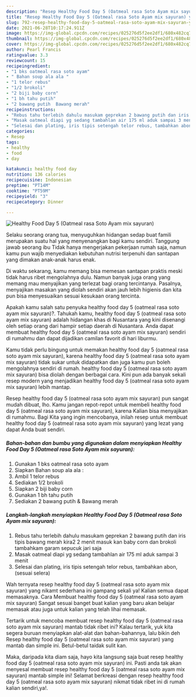 ```yaml
---
description: "Resep Healthy Food Day 5 (Oatmeal rasa Soto Ayam mix sayuran) yang lezat Untuk Jualan"
title: "Resep Healthy Food Day 5 (Oatmeal rasa Soto Ayam mix sayuran) yang lezat Untuk Jualan"
slug: 792-resep-healthy-food-day-5-oatmeal-rasa-soto-ayam-mix-sayuran-yang-lezat-untuk-jualan
date: 2021-06-28T10:17:24.911Z
image: https://img-global.cpcdn.com/recipes/025276d5f2ee2df1/680x482cq70/healthy-food-day-5-oatmeal-rasa-soto-ayam-mix-sayuran-foto-resep-utama.jpg
thumbnail: https://img-global.cpcdn.com/recipes/025276d5f2ee2df1/680x482cq70/healthy-food-day-5-oatmeal-rasa-soto-ayam-mix-sayuran-foto-resep-utama.jpg
cover: https://img-global.cpcdn.com/recipes/025276d5f2ee2df1/680x482cq70/healthy-food-day-5-oatmeal-rasa-soto-ayam-mix-sayuran-foto-resep-utama.jpg
author: Pearl Francis
ratingvalue: 3.3
reviewcount: 15
recipeingredient:
- "1 bks oatmeal rasa soto ayam"
- " Bahan soup ala ala "
- "1 telor rebus"
- "1/2 brokoli"
- "2 biji baby corn"
- "1 bh tahu putih"
- "2 bawang putih  Bawang merah"
recipeinstructions:
- "Rebus tahu terlebih dahulu masukam geprekan 2 bawang putih dan iris tipis bawang merah kira2 2 menit masuk kan baby corn dan brokoli tambahkam garam sepucuk jari saja"
- "Masak oatmeal diapi yg sedang tambahlan air 175 ml aduk sampai 3 menit"
- "Selesai dan plating, iris tipis setengah telor rebus, tambahkan abon, (sesuai selera)"
categories:
- Resep
tags:
- healthy
- food
- day

katakunci: healthy food day 
nutrition: 136 calories
recipecuisine: Indonesian
preptime: "PT14M"
cooktime: "PT59M"
recipeyield: "3"
recipecategory: Dinner

---
```



![Healthy Food Day 5 (Oatmeal rasa Soto Ayam mix sayuran)](https://img-global.cpcdn.com/recipes/025276d5f2ee2df1/680x482cq70/healthy-food-day-5-oatmeal-rasa-soto-ayam-mix-sayuran-foto-resep-utama.jpg)

Selaku seorang orang tua, menyuguhkan hidangan sedap buat famili merupakan suatu hal yang menyenangkan bagi kamu sendiri. Tanggung jawab seorang ibu Tidak hanya mengerjakan pekerjaan rumah saja, namun kamu pun wajib menyediakan kebutuhan nutrisi terpenuhi dan santapan yang dimakan anak-anak harus enak.

Di waktu  sekarang, kamu memang bisa memesan santapan praktis meski tidak harus ribet mengolahnya dulu. Namun banyak juga orang yang memang mau menyajikan yang terlezat bagi orang tercintanya. Pasalnya, menyajikan masakan yang diolah sendiri akan jauh lebih higienis dan kita pun bisa menyesuaikan sesuai kesukaan orang tercinta. 



Apakah kamu salah satu penyuka healthy food day 5 (oatmeal rasa soto ayam mix sayuran)?. Tahukah kamu, healthy food day 5 (oatmeal rasa soto ayam mix sayuran) adalah hidangan khas di Nusantara yang kini disenangi oleh setiap orang dari hampir setiap daerah di Nusantara. Anda dapat membuat healthy food day 5 (oatmeal rasa soto ayam mix sayuran) sendiri di rumahmu dan dapat dijadikan camilan favorit di hari liburmu.

Kamu tidak perlu bingung untuk memakan healthy food day 5 (oatmeal rasa soto ayam mix sayuran), karena healthy food day 5 (oatmeal rasa soto ayam mix sayuran) tidak sukar untuk didapatkan dan juga kamu pun boleh mengolahnya sendiri di rumah. healthy food day 5 (oatmeal rasa soto ayam mix sayuran) bisa diolah dengan berbagai cara. Kini pun ada banyak sekali resep modern yang menjadikan healthy food day 5 (oatmeal rasa soto ayam mix sayuran) lebih mantap.

Resep healthy food day 5 (oatmeal rasa soto ayam mix sayuran) pun sangat mudah dibuat, lho. Kamu jangan repot-repot untuk membeli healthy food day 5 (oatmeal rasa soto ayam mix sayuran), karena Kalian bisa menyajikan di rumahmu. Bagi Kita yang ingin mencobanya, inilah resep untuk membuat healthy food day 5 (oatmeal rasa soto ayam mix sayuran) yang lezat yang dapat Anda buat sendiri.

<!--inarticleads1-->

##### Bahan-bahan dan bumbu yang digunakan dalam menyiapkan Healthy Food Day 5 (Oatmeal rasa Soto Ayam mix sayuran):

1. Gunakan 1 bks oatmeal rasa soto ayam
1. Siapkan  Bahan soup ala ala :
1. Ambil 1 telor rebus
1. Sediakan 1/2 brokoli
1. Siapkan 2 biji baby corn
1. Gunakan 1 bh tahu putih
1. Sediakan 2 bawang putih &amp; Bawang merah




<!--inarticleads2-->

##### Langkah-langkah menyiapkan Healthy Food Day 5 (Oatmeal rasa Soto Ayam mix sayuran):

1. Rebus tahu terlebih dahulu masukam geprekan 2 bawang putih dan iris tipis bawang merah kira2 2 menit masuk kan baby corn dan brokoli tambahkam garam sepucuk jari saja
1. Masak oatmeal diapi yg sedang tambahlan air 175 ml aduk sampai 3 menit
1. Selesai dan plating, iris tipis setengah telor rebus, tambahkan abon, (sesuai selera)




Wah ternyata resep healthy food day 5 (oatmeal rasa soto ayam mix sayuran) yang nikamt sederhana ini gampang sekali ya! Kalian semua dapat memasaknya. Cara Membuat healthy food day 5 (oatmeal rasa soto ayam mix sayuran) Sangat sesuai banget buat kalian yang baru akan belajar memasak atau juga untuk kalian yang telah lihai memasak.

Tertarik untuk mencoba membuat resep healthy food day 5 (oatmeal rasa soto ayam mix sayuran) mantab tidak ribet ini? Kalau tertarik, yuk kita segera buruan menyiapkan alat-alat dan bahan-bahannya, lalu bikin deh Resep healthy food day 5 (oatmeal rasa soto ayam mix sayuran) yang mantab dan simple ini. Betul-betul taidak sulit kan. 

Maka, daripada kita diam saja, hayo kita langsung saja buat resep healthy food day 5 (oatmeal rasa soto ayam mix sayuran) ini. Pasti anda tak akan menyesal membuat resep healthy food day 5 (oatmeal rasa soto ayam mix sayuran) mantab simple ini! Selamat berkreasi dengan resep healthy food day 5 (oatmeal rasa soto ayam mix sayuran) nikmat tidak ribet ini di rumah kalian sendiri,ya!.

